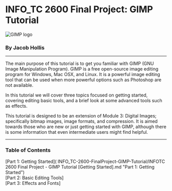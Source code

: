 # INFO_TC 2600 Final Project: GIMP Tutorial
![GIMP logo](https://www.gimp.org/images/frontpage/wilber-big.png " Logo")
### By Jacob Hollis
---
The main purpose of this tutorial is to get you familiar with GIMP (GNU Image Manipulation Program). GIMP is a free open-source image editing program for Windows, Mac OSX, and Linux. It is a powerful image editing tool that can be used when more powerful options such as Photoshop are not available.   

In this tutorial we will cover three topics focused on getting started, covering editing basic tools, and a brief look at some advanced tools such as effects.

This tutorial is designed to be an extension of Module 3: Digital Images; specifically bitmap images, image formats, and compression. It is aimed towards those who are new or just getting started with GIMP,  although there is some information that even intermediate users might find helpful.

---

### Table of Contents

[Part 1: Getting Started]( INFO_TC-2600-FinalProject-GIMP-Tutorial/INFOTC 2600 Final Project - GIMP Tutorial [Getting Started].md  "Part 1: Getting Started")   
[Part 2: Basic Editing Tools]   
[Part 3: Effects and Fonts]
